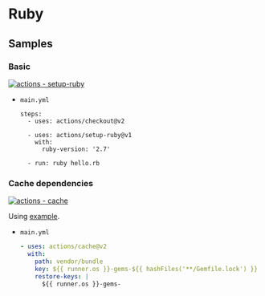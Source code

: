 # Ruby


## Samples

### Basic

[![actions - setup-ruby](https://img.shields.io/static/v1?label=actions&message=setup-ruby&color=blue&logo=github)](https://github.com/actions/setup-ruby)

- `main.yml`
    ```
    steps:
      - uses: actions/checkout@v2

      - uses: actions/setup-ruby@v1
        with:
          ruby-version: '2.7'

      - run: ruby hello.rb
    ```
    
### Cache dependencies

[![actions - cache](https://img.shields.io/static/v1?label=actions&message=cache&color=blue&logo=github)](https://github.com/actions/cache)

Using [example](https://github.com/actions/cache/blob/master/examples.md#ruby---bundler).

- `main.yml`
    ```yaml
    - uses: actions/cache@v2
      with:
        path: vendor/bundle
        key: ${{ runner.os }}-gems-${{ hashFiles('**/Gemfile.lock') }}
        restore-keys: |
          ${{ runner.os }}-gems-
    ```
